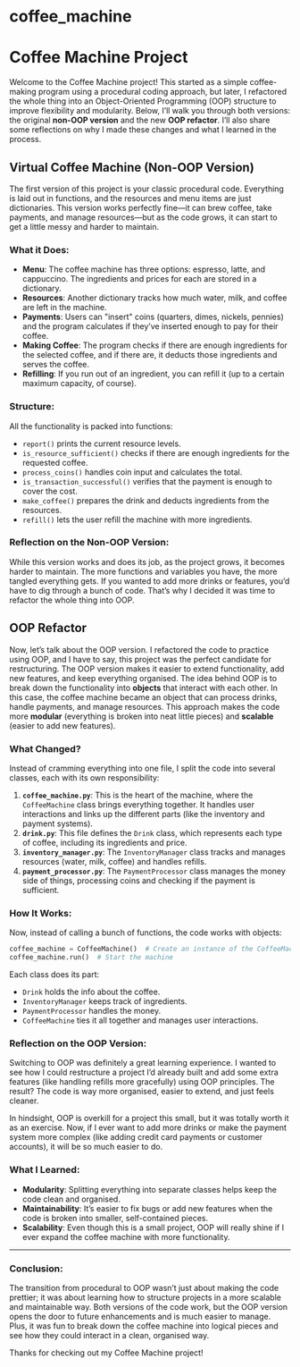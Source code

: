 # coffee_machine
# Coffee Machine Project

Welcome to the Coffee Machine project! This started as a simple coffee-making program using a procedural coding approach, but later, I refactored the whole thing into an Object-Oriented Programming (OOP) structure to improve flexibility and modularity. Below, I’ll walk you through both versions: the original **non-OOP version** and the new **OOP refactor**. I’ll also share some reflections on why I made these changes and what I learned in the process.

## Virtual Coffee Machine (Non-OOP Version)

The first version of this project is your classic procedural code. Everything is laid out in functions, and the resources and menu items are just dictionaries. This version works perfectly fine—it can brew coffee, take payments, and manage resources—but as the code grows, it can start to get a little messy and harder to maintain.

### What it Does:

- **Menu**: The coffee machine has three options: espresso, latte, and cappuccino. The ingredients and prices for each are stored in a dictionary.
- **Resources**: Another dictionary tracks how much water, milk, and coffee are left in the machine.
- **Payments**: Users can "insert" coins (quarters, dimes, nickels, pennies) and the program calculates if they’ve inserted enough to pay for their coffee.
- **Making Coffee**: The program checks if there are enough ingredients for the selected coffee, and if there are, it deducts those ingredients and serves the coffee.
- **Refilling**: If you run out of an ingredient, you can refill it (up to a certain maximum capacity, of course).

### Structure:

All the functionality is packed into functions:

- `report()` prints the current resource levels.
- `is_resource_sufficient()` checks if there are enough ingredients for the requested coffee.
- `process_coins()` handles coin input and calculates the total.
- `is_transaction_successful()` verifies that the payment is enough to cover the cost.
- `make_coffee()` prepares the drink and deducts ingredients from the resources.
- `refill()` lets the user refill the machine with more ingredients.

### Reflection on the Non-OOP Version:

While this version works and does its job, as the project grows, it becomes harder to maintain. The more functions and variables you have, the more tangled everything gets. If you wanted to add more drinks or features, you’d have to dig through a bunch of code. That’s why I decided it was time to refactor the whole thing into OOP.

## OOP Refactor

Now, let’s talk about the OOP version. I refactored the code to practice using OOP, and I have to say, this project was the perfect candidate for restructuring. The OOP version makes it easier to extend functionality, add new features, and keep everything organised. The idea behind OOP is to break down the functionality into **objects** that interact with each other. In this case, the coffee machine became an object that can process drinks, handle payments, and manage resources. This approach makes the code more **modular** (everything is broken into neat little pieces) and **scalable** (easier to add new features).

### What Changed?

Instead of cramming everything into one file, I split the code into several classes, each with its own responsibility:

1. **`coffee_machine.py`**: This is the heart of the machine, where the `CoffeeMachine` class brings everything together. It handles user interactions and links up the different parts (like the inventory and payment systems).
2. **`drink.py`**: This file defines the `Drink` class, which represents each type of coffee, including its ingredients and price.
3. **`inventory_manager.py`**: The `InventoryManager` class tracks and manages resources (water, milk, coffee) and handles refills.
4. **`payment_processor.py`**: The `PaymentProcessor` class manages the money side of things, processing coins and checking if the payment is sufficient.

### How It Works:

Now, instead of calling a bunch of functions, the code works with objects:

```python
coffee_machine = CoffeeMachine()  # Create an instance of the CoffeeMachine
coffee_machine.run()  # Start the machine

```

Each class does its part:

- `Drink` holds the info about the coffee.
- `InventoryManager` keeps track of ingredients.
- `PaymentProcessor` handles the money.
- `CoffeeMachine` ties it all together and manages user interactions.

### Reflection on the OOP Version:

Switching to OOP was definitely a great learning experience. I wanted to see how I could restructure a project I’d already built and add some extra features (like handling refills more gracefully) using OOP principles. The result? The code is way more organised, easier to extend, and just feels cleaner.

In hindsight, OOP is overkill for a project this small, but it was totally worth it as an exercise. Now, if I ever want to add more drinks or make the payment system more complex (like adding credit card payments or customer accounts), it will be so much easier to do.

### What I Learned:

- **Modularity**: Splitting everything into separate classes helps keep the code clean and organised.
- **Maintainability**: It’s easier to fix bugs or add new features when the code is broken into smaller, self-contained pieces.
- **Scalability**: Even though this is a small project, OOP will really shine if I ever expand the coffee machine with more functionality.

---

### Conclusion:

The transition from procedural to OOP wasn’t just about making the code prettier; it was about learning how to structure projects in a more scalable and maintainable way. Both versions of the code work, but the OOP version opens the door to future enhancements and is much easier to manage. Plus, it was fun to break down the coffee machine into logical pieces and see how they could interact in a clean, organised way.

Thanks for checking out my Coffee Machine project!
